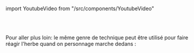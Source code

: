 import YoutubeVideo from "/src/components/YoutubeVideo"

<YoutubeVideo id="ftCyZ7F5q9E"/>
<br/>
<br/>

Pour aller plus loin: le même genre de technique peut être utilisé pour faire réagir l'herbe quand on personnage marche dedans :

<YoutubeVideo id="MKX45_riWQA?start=3045"/>
<br/>
<br/>